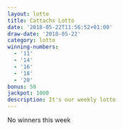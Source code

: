 ```yaml
---
layout: lotto
title: Cattachs Lotto
date: '2018-05-22T11:56:52+01:00'
draw-date: '2018-05-22'
category: lotto
winning-numbers:
  - '11'
  - '14'
  - '16'
  - '18'
  - '20'
bonus: 50
jackpot: 1000
description: It's our weekly lotto
---
```

No winners this week
